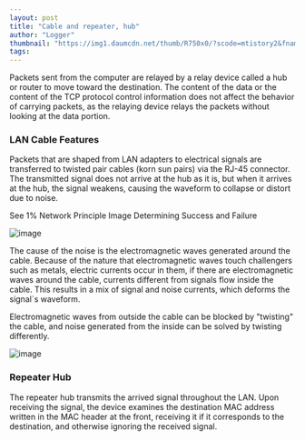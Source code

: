 ```yaml
---
layout: post
title: "Cable and repeater, hub"
author: "Logger"
thumbnail: "https://img1.daumcdn.net/thumb/R750x0/?scode=mtistory2&fname=https%3A%2F%2Ft1.daumcdn.net%2Fcfile%2Ftistory%2F23344140529FCD3204"
tags: 
---
```



Packets sent from the computer are relayed by a relay device called a hub or router to move toward the destination. The content of the data or the content of the TCP protocol control information does not affect the behavior of carrying packets, as the relaying device relays the packets without looking at the data portion.

### LAN Cable Features

Packets that are shaped from LAN adapters to electrical signals are transferred to twisted pair cables (korn sun pairs) via the RJ-45 connector. The transmitted signal does not arrive at the hub as it is, but when it arrives at the hub, the signal weakens, causing the waveform to collapse or distort due to noise.

See 1% Network Principle Image Determining Success and Failure

![image](https://t1.daumcdn.net/cfile/tistory/23344140529FCD3204)

The cause of the noise is the electromagnetic waves generated around the cable. Because of the nature that electromagnetic waves touch challengers such as metals, electric currents occur in them, if there are electromagnetic waves around the cable, currents different from signals flow inside the cable. This results in a mix of signal and noise currents, which deforms the signal`s waveform.

Electromagnetic waves from outside the cable can be blocked by "twisting" the cable, and noise generated from the inside can be solved by twisting differently.

![image](https://t1.daumcdn.net/cfile/tistory/2575C633529FCF4931)

### Repeater Hub

The repeater hub transmits the arrived signal throughout the LAN. Upon receiving the signal, the device examines the destination MAC address written in the MAC header at the front, receiving it if it corresponds to the destination, and otherwise ignoring the received signal.
